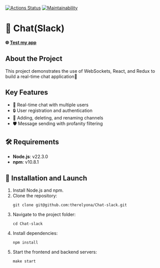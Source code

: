 [![Actions Status](https://github.com/therelyona/frontend-project-12/actions/workflows/hexlet-check.yml/badge.svg)](https://github.com/therelyona/frontend-project-12/actions)
[![Maintainability](https://api.codeclimate.com/v1/badges/2043ed5b39fd24b5f194/maintainability)](https://codeclimate.com/github/therelyona/frontend-project-12/maintainability)

# 📢 Chat(Slack)
**🌐 [Test my app](https://frontend-project-12-vht8.onrender.com)**

## About the Project
This project demonstrates the use of WebSockets, React, and Redux to build a real-time chat application🚀

## Key Features
- 💬 Real-time chat with multiple users
- 🔒 User registration and authentication
- 📂 Adding, deleting, and renaming channels
- 🛡️ Message sending with profanity filtering

## 🛠️ Requirements
- **Node.js**: v22.3.0
- **npm**: v10.8.1

## 🚀 Installation and Launch
1. Install Node.js and npm.
2. Clone the repository:
   ```
   git clone git@github.com:therelyona/Chat-slack.git
   ```
3. Navigate to the project folder:
    ```
    cd Chat-slack
    ```
4. Install dependencies:
    ```
    npm install
    ```
5. Start the frontend and backend servers:
    ```
    make start
    ```
